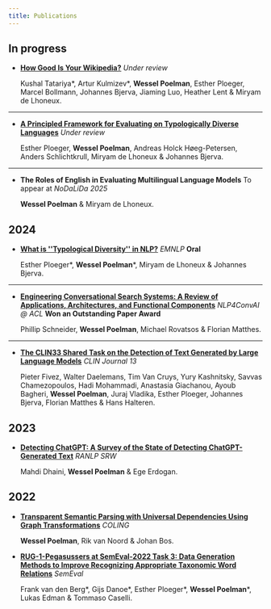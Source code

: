 ```yaml
---
title: Publications
---
```


## In progress

* [**How Good Is Your Wikipedia?**](https://arxiv.org/abs/2411.05527) *Under review*

  Kushal Tatariya*, Artur Kulmizev*, **Wessel Poelman**, Esther Ploeger, Marcel Bollmann, Johannes Bjerva, Jiaming Luo, Heather Lent & Miryam de Lhoneux.

---
  
* [**A Principled Framework for Evaluating on Typologically Diverse Languages**](https://arxiv.org/abs/2407.05022) *Under review*

    Esther Ploeger, **Wessel Poelman**, Andreas Holck Høeg-Petersen, Anders Schlichtkrull, Miryam de Lhoneux & Johannes Bjerva.

---

* **The Roles of English in Evaluating Multilingual Language Models** To appear at *NoDaLiDa 2025*

    **Wessel Poelman** & Miryam de Lhoneux.


## 2024

* [**What is ''Typological Diversity'' in NLP?**](https://aclanthology.org/2024.emnlp-main.326/) *EMNLP* **Oral**

    Esther Ploeger*, **Wessel Poelman***, Miryam de Lhoneux & Johannes Bjerva.

---

* [**Engineering Conversational Search Systems: A Review of Applications, Architectures, and Functional Components**](https://aclanthology.org/2024.nlp4convai-1.5/) *NLP4ConvAI @ ACL* **Won an Outstanding Paper Award**

    Phillip Schneider, **Wessel Poelman**, Michael Rovatsos & Florian Matthes.

---

* [**The CLIN33 Shared Task on the Detection of Text Generated by Large Language Models**](https://clinjournal.org/clinj/article/view/182) *CLIN Journal 13*

    Pieter Fivez, Walter Daelemans, Tim Van Cruys, Yury Kashnitsky, Savvas Chamezopoulos, Hadi Mohammadi, Anastasia Giachanou, Ayoub Bagheri, **Wessel Poelman**, Juraj Vladika, Esther Ploeger, Johannes Bjerva, Florian Matthes & Hans Halteren.

## 2023    
    
* [**Detecting ChatGPT: A Survey of the State of Detecting ChatGPT-Generated Text**](https://aclanthology.org/2023.ranlp-stud.1/) *RANLP SRW*

    Mahdi Dhaini, **Wessel Poelman** & Ege Erdogan.

## 2022
* [**Transparent Semantic Parsing with Universal Dependencies Using Graph Transformations**](https://aclanthology.org/2022.coling-1.367/) *COLING*

    **Wessel Poelman**, Rik van Noord & Johan Bos.
    
* [**RUG-1-Pegasussers at SemEval-2022 Task 3: Data Generation Methods to Improve Recognizing Appropriate Taxonomic Word Relations**](https://aclanthology.org/2022.semeval-1.31/) *SemEval*

    Frank van den Berg*, Gijs Danoe*, Esther Ploeger*, **Wessel Poelman***, Lukas Edman & Tommaso Caselli.